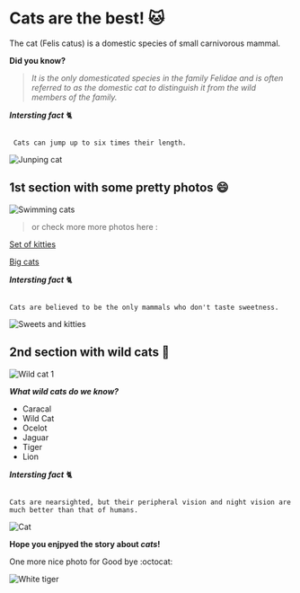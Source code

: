 # Cats are the best! :cat:

The cat (Felis catus) is a domestic species of small carnivorous mammal.

**Did you know?**

>*It is the only domesticated species in the family Felidae and 
>is often referred to as the domestic cat to distinguish it from the wild members of the family.*

***Intersting fact*** :cat2:
```

 Cats can jump up to six times their length.

```
![Junping cat](https://media.istockphoto.com/photos/young-cat-hunting-butterfly-picture-id500175633?k=20&m=500175633&s=612x612&w=0&h=ST9Skv8LvxAaGiT2IpP1_TJD54I4zDuByJp6dLgKu24=)

## 1st section with some pretty photos :smile:

![Swimming cats](https://i.pinimg.com/originals/18/9d/2d/189d2df56aca316a763f59e6420da914.jpg)


> or check more more photos here :

[Set of kitties](https://upload.wikimedia.org/wikipedia/commons/0/0b/Cat_poster_1.jpg)

[Big cats](https://wildlife.forestry.ubc.ca/files/2018/03/big-cats-4s.jpg)




***Intersting fact*** :cat2:
```

Cats are believed to be the only mammals who don't taste sweetness.

```

![Sweets and kitties](https://i.pinimg.com/236x/3b/98/77/3b987711ad33f6a425b2da3c9f9b80f1--black-kittens-cute-kittens.jpg)


## 2nd section with wild cats :tiger2:

![Wild cat 1](http://1.bp.blogspot.com/-1LxwxIU1aZ8/VQ7nJJASnZI/AAAAAAAA3ZY/NjRFxqktwqc/s1600/quiz%2Bbig%2Bcat%2Bspecies%2Bwild%2Bcat.jpg)

***What wild cats do we know?***

- Caracal
- Wild Cat
- Ocelot 
- Jaguar 
- Tiger
- Lion

***Intersting fact*** :cat2:
```

Cats are nearsighted, but their peripheral vision and night vision are much better than that of humans.

```
![Cat](https://wallpaperaccess.com/full/224835.jpg)

**Hope you enjpyed the story about _cats_!**

One more nice photo for Good bye :octocat:

![White tiger](https://images.unsplash.com/photo-1550973595-c9f4d21f38cc?ixid=MnwxMjA3fDB8MHxzZWFyY2h8M3x8d2hpdGUlMjB0aWdlcnxlbnwwfHwwfHw%3D&ixlib=rb-1.2.1&w=1000&q=80)


